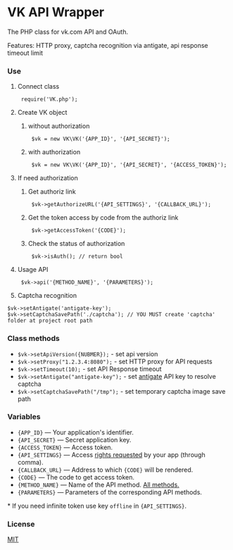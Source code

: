 # VK API Wrapper

The PHP class for vk.com API and OAuth.

Features: HTTP proxy, captcha recognition via antigate, api response timeout limit

### Use
1. Connect class

        require('VK.php');

2. Create VK object
    1. without authorization

            $vk = new VK\VK('{APP_ID}', '{API_SECRET}');

    2. with authorization

            $vk = new VK\VK('{APP_ID}', '{API_SECRET}', '{ACCESS_TOKEN}');

3. If need authorization
    1. Get authoriz link

            $vk->getAuthorizeURL('{API_SETTINGS}', '{CALLBACK_URL}');

    2. Get the token access by code from the authoriz link

            $vk->getAccessToken('{CODE}');

    3. Check the status of authorization

            $vk->isAuth(); // return bool

4. Usage API

        $vk->api('{METHOD_NAME}', '{PARAMETERS}');

5. Captcha recognition

  ```
  $vk->setAntigate('antigate-key');
  $vk->setCaptchaSavePath('./captcha'); // YOU MUST create 'captcha' folder at project root path
  ```

### Class methods
* `$vk->setApiVersion({NUBMER});` - set api version
* `$vk->setProxy("1.2.3.4:8080");` - set HTTP proxy for API requests
* `$vk->setTimeout(10);` - set API Response timeout
* `$vk->setAntigate("antigate-key");` - set [antigate](http://antigate.com/) API key to resolve captcha
* `$vk->setCaptchaSavePath("/tmp");` - set temporary captcha image save path

### Variables
* `{APP_ID}` — Your application's identifier.
* `{API_SECRET}` — Secret application key.
* `{ACCESS_TOKEN}` — Access token.
* `{API_SETTINGS}` —  Access [rights requested](http://vk.com/developers.php?oid=-17680044&p=Application_Access_Rights) by your app (through comma).
* `{CALLBACK_URL}` —  Address to which `{CODE}` will be rendered.
* `{CODE}` — The code to get access token.
* `{METHOD_NAME}` — Name of the API method. [All methods.](http://vk.com/developers.php?oid=-17680044&p=API_Method_Description)
* `{PARAMETERS}` — Parameters of the corresponding API methods.

\* If you need infinite token use key `offline` in `{API_SETTINGS}`.

### License
[MIT](https://raw.github.com/vladkens/VK/master/LICENSE)
